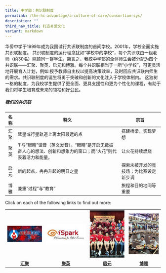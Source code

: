```yaml
---
title: 中学部：共识联制度
permalink: /the-hc-advantage/a-culture-of-care/consortium-sys/
description: ""
third_nav_title: 打造关爱文化
variant: markdown
---
```

华侨中学于1999年成为我国试行共识联制度的首间学校。2001年，学校全面实施共识联制度。
共识联制度的运行理念犹如“学校中的学校”，每个共识联由一组老师（约30名）照顾同一群学生。简言之，我校中学部的全体师生会被分配为四个共识联——汇聚、聚英、启元和博雅。每个共识联相当于一所“小学校”，可更灵活地开展育人计划，例如:授予教师自主权以提高决策效率，及时回应共识联内师生的需求。共识联制度的诞生将勇于突破和创新的文化注入于学校体制内。
这独树一格的制度，为我校学生提供了更全面、更具支援性和更为个性化的课程，有助于我们将学生培育成未来的领袖和好公民。

##### 我们的共识联

| 名称  | 释义  | 宗旨  |
|:-:  |---|---|
| 汇聚  | 彗星或行星轨道上离太阳最远的点 | 搭建桥梁，实现梦想  |
| 聚英 | 'I'与“眼睛”谐音（英文发音）。“眼睛”是开启无数振奋人心的想法、创新和想象力的窗口；而“火花”则代表着活力和能量。	 | 让火花持续燃烧 |
| 启元  | 新的起点，冉冉升起的明日之星  | 探索未被开发的竞技场；为比赛设定新步调  |
| 博雅   | 兼重“过程”与“教育” | 旅程和目的地同等重要 |






Click on each of the following links to find out more:

<table style="table-layout: fixed; width: 100%;">
  <tbody>
    <tr>
      <td style="width: 25%;">
        <a href="https://aphelion.hci.edu.sg/">
          <img src="/images/Aphelion.jpg" style="width:100%">
        </a>
      </td>
      <td style="width: 28%;">
        <a href="https://sites.google.com/hci.edu.sg/ispark/home">
          <img src="/images/iSpark.jpg" style="width:100%">
        </a>
      </td>
      <td style="width: 25%;">
        <a href="https://sites.google.com/hci.edu.sg/ortus">
          <img src="/images/Ortus.jpg" style="width:100%">
        </a>
      </td>
      <td style="width: 25%;">
        <a href="https://sites.google.com/hci.edu.sg/proedconsortium">
          <img src="/images/ProEd.jpg" style="width:100%">
        </a>
      </td>
    </tr>
    <tr>
      <td align="center"><a href="https://aphelion.hci.edu.sg/"><strong>汇聚</strong></a></td>
      <td align="center"><a href="https://sites.google.com/hci.edu.sg/ispark/home"><strong>聚英</strong></a></td>
      <td align="center"><a href="https://sites.google.com/hci.edu.sg/ortus"><strong>启元</strong></a></td>
      <td align="center"><a href="https://sites.google.com/hci.edu.sg/proedconsortium"><strong>博雅</strong></a></td>
    </tr>
  </tbody>
</table>